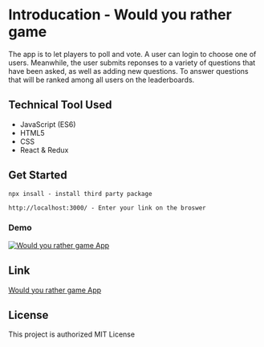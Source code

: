 # Introducation - Would you rather game

The app is to let players to poll and vote. A user can login to choose one of users. Meanwhile, the user submits reponses to a variety of questions that have been asked, as well as adding new questions. To answer questions that will be ranked among all users on the leaderboards. 

## Technical Tool Used

* JavaScript (ES6)
* HTML5
* CSS
* React & Redux

## Get Started

```
npx insall - install third party package
```

```
http://localhost:3000/ - Enter your link on the broswer
```

### Demo

[![Would you rather game App](https://user-images.githubusercontent.com/17351134/105187759-40c07780-5b87-11eb-9459-be94f616db5b.png)](https://youtu.be/4hBVIb3rV54)

## Link 
[Would you rather game App](https://wouldyourather-seven.vercel.app)

## License
This project is authorized MIT License

